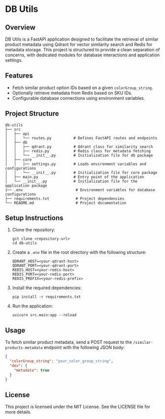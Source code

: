 # DB Utils

## Overview
DB Utils is a FastAPI application designed to facilitate the retrieval of similar product metadata using Qdrant for vector similarity search and Redis for metadata storage. This project is structured to provide a clean separation of concerns, with dedicated modules for database interactions and application settings.

## Features
- Fetch similar product option IDs based on a given `colorGroup_string`.
- Optionally retrieve metadata from Redis based on SKU IDs.
- Configurable database connections using environment variables.

## Project Structure
```
db-utils
├── src
│   ├── api
│   │   └── routes.py          # Defines FastAPI routes and endpoints
│   ├── db
│   │   ├── qdrant.py          # Qdrant class for similarity search
│   │   ├── redis.py           # Redis class for metadata fetching
│   │   └── __init__.py        # Initialization file for db package
│   ├── core
│   │   ├── settings.py        # Loads environment variables and configurations
│   │   └── __init__.py        # Initialization file for core package
│   ├── main.py                # Entry point of the application
│   └── __init__.py            # Initialization file for the application package
├── .env                        # Environment variables for database configurations
├── requirements.txt            # Project dependencies
└── README.md                   # Project documentation
```

## Setup Instructions
1. Clone the repository:
   ```
   git clone <repository-url>
   cd db-utils
   ```

2. Create a `.env` file in the root directory with the following structure:
   ```
   QDRANT_HOST=<your-qdrant-host>
   QDRANT_PORT=<your-qdrant-port>
   REDIS_HOST=<your-redis-host>
   REDIS_PORT=<your-redis-port>
   REDIS_PREFIX=<your-redis-prefix>
   ```

3. Install the required dependencies:
   ```
   pip install -r requirements.txt
   ```

4. Run the application:
   ```
   uvicorn src.main:app --reload
   ```

## Usage
To fetch similar product metadata, send a POST request to the `/similar-products-metadata` endpoint with the following JSON body:
```json
{
  "colorGroup_string": "your_color_group_string",
  "dev": {
    "metadata": true
  }
}
```

## License
This project is licensed under the MIT License. See the LICENSE file for more details.